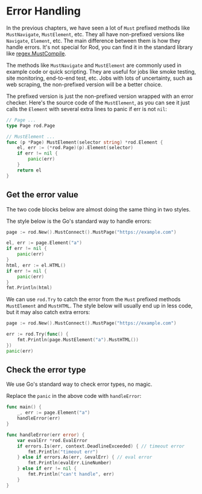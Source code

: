 # Error Handling

In the previous chapters, we have seen a lot of `Must` prefixed methods like `MustNavigate`, `MustElement`, etc.
They all have non-prefixed versions like `Navigate`, `Element`, etc. The main difference between them is how
they handle errors. It's not special for Rod, you can find it in the standard library like [regex.MustCompile](https://golang.org/pkg/regexp/#MustCompile).

The methods like `MustNavigate` and `MustElement` are commonly used in example code or quick scripting.
They are useful for jobs like smoke testing, site monitoring, end-to-end test, etc.
Jobs with lots of uncertainty, such as web scraping, the non-prefixed version will be a better choice.

The prefixed version is just the non-prefixed version wrapped with an error checker.
Here's the source code of the `MustElement`, as you can see it just calls the `Element` with
several extra lines to panic if err is not `nil`:

```go
// Page ...
type Page rod.Page

// MustElement ...
func (p *Page) MustElement(selector string) *rod.Element {
	el, err := (*rod.Page)(p).Element(selector)
	if err != nil {
		panic(err)
	}
	return el
}
```

## Get the error value

The two code blocks below are almost doing the same thing in two styles.

The style below is the Go's standard way to handle errors:

```go
page := rod.New().MustConnect().MustPage("https://example.com")

el, err := page.Element("a")
if err != nil {
    panic(err)
}
html, err := el.HTML()
if err != nil {
    panic(err)
}
fmt.Println(html)
```

We can use `rod.Try` to catch the error from the `Must` prefixed methods `MustElement` and `MustHTML`.
The style below will usually end up in less code, but it may also catch extra errors:

```go
page := rod.New().MustConnect().MustPage("https://example.com")

err := rod.Try(func() {
    fmt.Println(page.MustElement("a").MustHTML())
})
panic(err)
```

## Check the error type

We use Go's standard way to check error types, no magic.

Replace the `panic` in the above code with `handleError`:

```go
func main() {
    _, err := page.Element("a")
    handleError(err)
}

func handleError(err error) {
    var evalErr *rod.EvalError
    if errors.Is(err, context.DeadlineExceeded) { // timeout error
        fmt.Println("timeout err")
    } else if errors.As(err, &evalErr) { // eval error
        fmt.Println(evalErr.LineNumber)
    } else if err != nil {
        fmt.Println("can't handle", err)
    }
}
```
